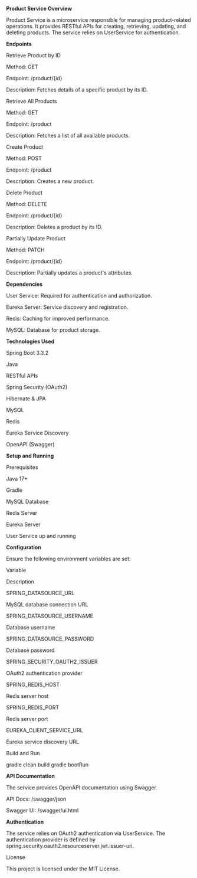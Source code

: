 **Product Service Overview**

Product Service is a microservice responsible for managing product-related operations. It provides RESTful APIs for creating, retrieving, updating, and deleting products. The service relies on UserService for authentication.

**Endpoints**

Retrieve Product by ID

Method: GET

Endpoint: /product/{id}

Description: Fetches details of a specific product by its ID.

Retrieve All Products

Method: GET

Endpoint: /product

Description: Fetches a list of all available products.

Create Product

Method: POST

Endpoint: /product

Description: Creates a new product.

Delete Product

Method: DELETE

Endpoint: /product/{id}

Description: Deletes a product by its ID.

Partially Update Product

Method: PATCH

Endpoint: /product/{id}

Description: Partially updates a product's attributes.

**Dependencies**

User Service: Required for authentication and authorization.

Eureka Server: Service discovery and registration.

Redis: Caching for improved performance.

MySQL: Database for product storage.

**Technologies Used**

Spring Boot 3.3.2

Java

RESTful APIs

Spring Security (OAuth2)

Hibernate & JPA

MySQL

Redis

Eureka Service Discovery

OpenAPI (Swagger)

**Setup and Running**

Prerequisites

Java 17+

Gradle

MySQL Database

Redis Server

Eureka Server

User Service up and running

**Configuration**

Ensure the following environment variables are set:

Variable

Description

SPRING_DATASOURCE_URL

MySQL database connection URL

SPRING_DATASOURCE_USERNAME

Database username

SPRING_DATASOURCE_PASSWORD

Database password

SPRING_SECURITY_OAUTH2_ISSUER

OAuth2 authentication provider

SPRING_REDIS_HOST

Redis server host

SPRING_REDIS_PORT

Redis server port

EUREKA_CLIENT_SERVICE_URL

Eureka service discovery URL

Build and Run

gradle clean build
gradle bootRun

**API Documentation**

The service provides OpenAPI documentation using Swagger.

API Docs: /swagger/json

Swagger UI: /swagger/ui.html

**Authentication**

The service relies on OAuth2 authentication via UserService. The authentication provider is defined by spring.security.oauth2.resourceserver.jwt.issuer-uri.

License

This project is licensed under the MIT License.

